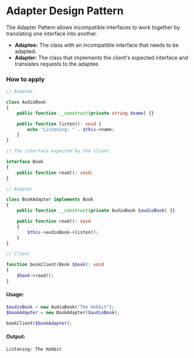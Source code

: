 # Adapter Design Pattern
The Adapter Pattern allows incompatible interfaces to work together by translating one interface into another.

- **Adaptee:** The class with an incompatible interface that needs to be adapted.
- **Adapter:** The class that implements the client's expected interface and translates requests to the adaptee.

### How to apply
```php
// Adaptee

class AudioBook
{
    public function __construct(private string $name) {}

    public function listen(): void {
        echo "Listening: " . $this->name;
    }
}
```

```php
// The interface expected by the client

interface Book
{
    public function read(): void;
}
```

```php
// Adapter

class BookAdapter implements Book
{
    public function __construct(private AudioBook $audioBook) {}

    public function read(): void
    {
        $this->audioBook->listen();
    }
}
```

```php
// Client

function bookClient(Book $book): void
{
    $book->read();
}
```

#### Usage:
```php
$audioBook = new AudioBook("The Hobbit");
$bookAdapter = new BookAdapter($audioBook);

bookClient($bookAdapter);
```

#### Output:
```txt
Listening: The Hobbit
```
